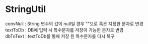 StringUtil
==========

convNull : String 변수의 값이 null일 경우 ""으로 혹은 지정한 문자로 변경<br/>
textToDb : DB에 입력 시 특수문자를 저장이 가능한 문자로 변경<br/>
dbToText : textToDb를 통해 저장 된 특수문자를 다시 복구<br/>
